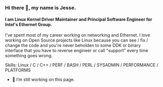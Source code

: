 ### Hi there 👋, my name is Jesse.
#### I am Linux Kernel Driver Maintainer and Principal Software Engineer for Intel's Ethernet Group.
I've spent most of my career working on networking and Ethernet. I love working on Open Source projects like Linux because you can see / fix / change the code and you're never beholden to some DDK or binary interface that you have to reverse engineer or call "support" every time something goes wrong.

Skills: Linux / C / C++ / PERF / BASH / PERL / SYSADMIN / PERFORMANCE / PLATFORMS

- 🔭 I’m still working on this page. 
